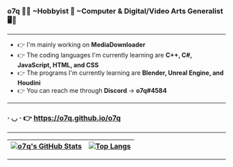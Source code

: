 <div style="cursor: default; user-select: none;">

### <b>o7q</b> 👋🙂 ~Hobbyist 🧀 ~Computer & Digital/Video Arts Generalist 🖥️🎥

---

- 👉 I'm mainly working on <b>MediaDownloader</b>
- 👉 The coding languages I'm currently learning are <b>C++, C#, JavaScript, HTML, and CSS</b>
- 👉 The programs I'm currently learning are <b>Blender, Unreal Engine, and Houdini</b>
- 👉 You can reach me through <b>Discord</b> → <b>o7q#4584</b>

---

### · ◡ · 👉 https://o7q.github.io/o7q

---

| [![o7q's GitHub Stats](https://github-readme-stats.vercel.app/api?username=o7q&theme=dark&show_icons=true&hide=prs)](https://github.com/o7q) | [![Top Langs](https://github-readme-stats.vercel.app/api/top-langs/?username=o7q&theme=dark&layout=compact)](https://github.com/o7q?tab=repositories) |
|-|-|

---

</div>